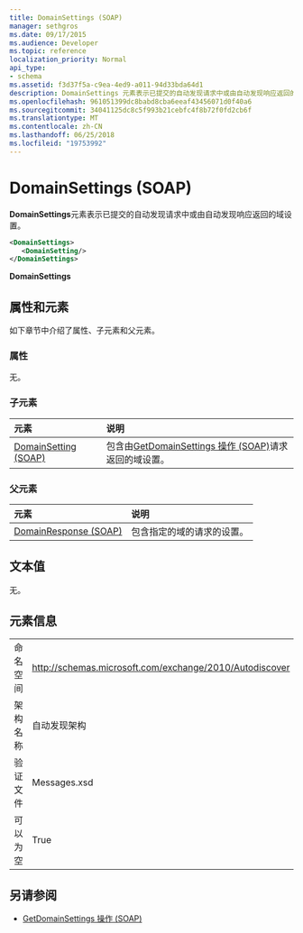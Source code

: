 ```yaml
---
title: DomainSettings (SOAP)
manager: sethgros
ms.date: 09/17/2015
ms.audience: Developer
ms.topic: reference
localization_priority: Normal
api_type:
- schema
ms.assetid: f3d37f5a-c9ea-4ed9-a011-94d33bda64d1
description: DomainSettings 元素表示已提交的自动发现请求中或由自动发现响应返回的域设置。
ms.openlocfilehash: 961051399dc8babd8cba6eeaf43456071d0f40a6
ms.sourcegitcommit: 34041125dc8c5f993b21cebfc4f8b72f0fd2cb6f
ms.translationtype: MT
ms.contentlocale: zh-CN
ms.lasthandoff: 06/25/2018
ms.locfileid: "19753992"
---
```

# <a name="domainsettings-soap"></a>DomainSettings (SOAP)

**DomainSettings**元素表示已提交的自动发现请求中或由自动发现响应返回的域设置。 
  
```XML
<DomainSettings>
   <DomainSetting/>
</DomainSettings>
```

 **DomainSettings**
## <a name="attributes-and-elements"></a>属性和元素

如下章节中介绍了属性、子元素和父元素。
  
### <a name="attributes"></a>属性

无。
  
### <a name="child-elements"></a>子元素

|**元素**|**说明**|
|:-----|:-----|
|[DomainSetting (SOAP)](domainsetting-soap.md) <br/> |包含由[GetDomainSettings 操作 (SOAP)](getdomainsettings-operation-soap.md)请求返回的域设置。  <br/> |
   
### <a name="parent-elements"></a>父元素

|**元素**|**说明**|
|:-----|:-----|
|[DomainResponse (SOAP)](domainresponse-soap.md) <br/> |包含指定的域的请求的设置。  <br/> |
   
## <a name="text-value"></a>文本值

无。
  
## <a name="element-information"></a>元素信息

|||
|:-----|:-----|
|命名空间  <br/> |http://schemas.microsoft.com/exchange/2010/Autodiscover  <br/> |
|架构名称  <br/> |自动发现架构  <br/> |
|验证文件  <br/> |Messages.xsd  <br/> |
|可以为空  <br/> |True  <br/> |
   
## <a name="see-also"></a>另请参阅

- [GetDomainSettings 操作 (SOAP)](getdomainsettings-operation-soap.md)

